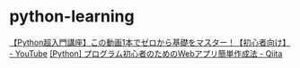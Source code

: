 # python-learning
[【Python超入門講座】この動画1本でゼロから基礎をマスター！【初心者向け】 \- YouTube](https://www.youtube.com/watch?v=kBKn5IkH06A)
[\[Python\] プログラム初心者のためのWebアプリ簡単作成法 \- Qiita](https://qiita.com/okoppe8/items/4cc0f87ea933749f5a49)